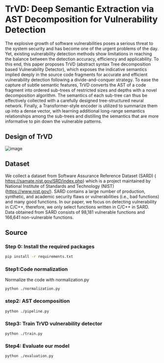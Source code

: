 # TrVD: Deep Semantic Extraction via AST Decomposition for Vulnerability Detection
The explosive growth of software vulnerabilities poses a serious threat to the system security and has become one of the urgent problems of the day. Yet, existing vulnerability detection methods show limitations in reaching the balance between the detection accuracy, efficiency and applicability. To this end, this paper proposes TrVD (abstract syntax Tree decomposition based Vulnerability Detector), which exposes the indicative semantics implied deeply in the source code fragments for accurate and efficient vulnerability detection following a divide-and-conquer strategy. To ease the capture of subtle semantic features, TrVD converts the AST
of a code fragment into ordered sub-trees of restricted sizes and depths with a novel decomposition algorithm. The semantics of each sub-tree can thus be effectively collected with a carefully designed tree-structured neural network. Finally, a Transformer-style encoder is utilized to summarize them up into a dense vector, with learning additional long-range semantics relationships among the sub-trees and distilling the semantics that are more informative to pin down the vulnerable patterns.

## Design of TrVD
![image](https://github.com/XUPT-SSS/TrVD/assets/118888372/2f02f149-6674-41d4-b727-75990972899a)


## Dataset
We collect a dataset from Software Assurance Reference Dataset (SARD) ( https://samate.nist.gov/SRD/index.php) which is a project maintained by National Institute of Standards and Technology (NIST) (https://www.nist.gov/). SARD contains a large number of production, synthetic, and academic security flaws or vulnerabilities (i.e., bad functions) and many good functions. In our paper, we focus on detecting vulnerability in C/C++, therefore, we only select functions written in C/C++ in SARD. Data obtained from SARD consists of 98,181 vulnerable functions and 166,641 non-vulnerable functions.

## Source

### Step 0: Install the required packages
```bash
pip install -r requirements.txt
```

### Step1:Code normalization
Normalize the code with normalization.py
```
python ./normalization.py
```

### step2: AST decomposition 
```
python ./pipeline.py
```

### Step3: Train TrVD vulnerability detector
```
python ./train.py
```

### Step4: Evaluate our model
```
python ./evaluation.py
```
